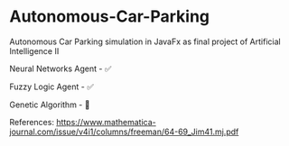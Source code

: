 # Autonomous-Car-Parking
Autonomous Car Parking simulation in JavaFx as final project of Artificial Intelligence II

Neural Networks Agent - :white_check_mark:

Fuzzy Logic Agent - :white_check_mark:

Genetic Algorithm - :dart:

References: 
https://www.mathematica-journal.com/issue/v4i1/columns/freeman/64-69_Jim41.mj.pdf
